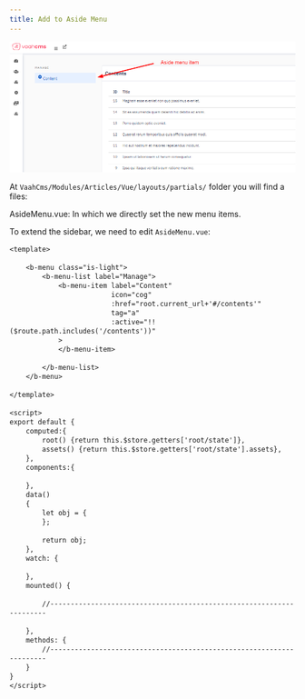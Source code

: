 ```yaml
---
title: Add to Aside Menu
---
```


<img src="/images/aside-menu.png" alt="aside-menu">


At `VaahCms/Modules/Articles/Vue/layouts/partials/` folder you will find a files:

AsideMenu.vue: In which we directly set the new menu items.

To extend the sidebar, we need to edit `AsideMenu.vue`:



```vue
<template>

    <b-menu class="is-light">
        <b-menu-list label="Manage">
            <b-menu-item label="Content"
                         icon="cog"
                         :href="root.current_url+'#/contents'"
                         tag="a"
                         :active="!!($route.path.includes('/contents'))"
            >
            </b-menu-item>

        </b-menu-list>
    </b-menu>

</template>

<script>
export default {
    computed:{
        root() {return this.$store.getters['root/state']},
        assets() {return this.$store.getters['root/state'].assets},
    },
    components:{

    },
    data()
    {
        let obj = {
        };

        return obj;
    },
    watch: {
        
    },
    mounted() {

        //---------------------------------------------------------------------

    },
    methods: {
        //---------------------------------------------------------------------
    }
}
</script>
```

